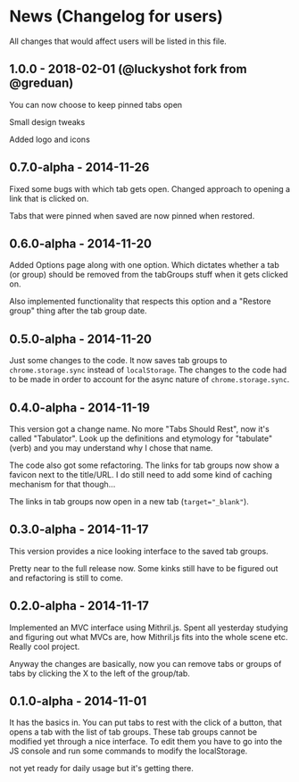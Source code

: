 # News (Changelog for users)

All changes that would affect users will be listed in this file.

## 1.0.0 - 2018-02-01 (@luckyshot fork from @greduan)

You can now choose to keep pinned tabs open

Small design tweaks

Added logo and icons

## 0.7.0-alpha - 2014-11-26

Fixed some bugs with which tab gets open.  Changed approach to opening a link
that is clicked on.

Tabs that were pinned when saved are now pinned when restored.

## 0.6.0-alpha - 2014-11-20

Added Options page along with one option.  Which dictates whether a tab (or
group) should be removed from the tabGroups stuff when it gets clicked on.

Also implemented functionality that respects this option and a "Restore group"
thing after the tab group date.

## 0.5.0-alpha - 2014-11-20

Just some changes to the code.  It now saves tab groups to `chrome.storage.sync`
instead of `localStorage`.  The changes to the code had to be made in order to
account for the async nature of `chrome.storage.sync`.

## 0.4.0-alpha - 2014-11-19

This version got a change name.  No more "Tabs Should Rest", now it's called
"Tabulator".  Look up the definitions and etymology for "tabulate" (verb) and
you may understand why I chose that name.

The code also got some refactoring.  The links for tab groups now show a favicon
next to the title/URL.  I do still need to add some kind of caching mechanism
for that though...

The links in tab groups now open in a new tab (`target="_blank"`).

## 0.3.0-alpha - 2014-11-17

This version provides a nice looking interface to the saved tab groups.

Pretty near to the full release now.  Some kinks still have to be figured out
and refactoring is still to come.

## 0.2.0-alpha - 2014-11-17

Implemented an MVC interface using Mithril.js.  Spent all yesterday studying and
figuring out what MVCs are, how Mithril.js fits into the whole scene etc.
Really cool project.

Anyway the changes are basically, now you can remove tabs or groups of tabs by
clicking the X to the left of the group/tab.

## 0.1.0-alpha - 2014-11-01

It has the basics in.  You can put tabs to rest with the click of a button, that
opens a tab with the list of tab groups.  These tab groups cannot be modified
yet through a nice interface.  To edit them you have to go into the JS console
and run some commands to modify the localStorage.

not yet ready for daily usage but it's getting there.
